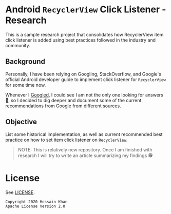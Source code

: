 # Android `RecyclerView` Click Listener - Research
This is a sample research project that consolidates how RecyclerView item click listener is 
added using best practices followed in the industry and community.

## Background
Personally, I have been relying on Googling, StackOverflow, and Google's official Android developer 
guide to implement click listener for `RecyclerView` for some time now.  

Whenever I [Googled](https://www.google.com/search?q=android+recyclerview+click+listener), 
I could see I am not the only one looking for answers 🤷, 
so I decided to dig deeper and document some of the current recommendations from Google
from different sources. 

## Objective

List some historical implementation, as well as current recommended best practice on how to set 
item click listener on `RecyclerView`.

> NOTE: This is relatively new repository. Once I am finished with research I will try to 
> write an article summarizing my findings 🕵️

# License

See [LICENSE](https://github.com/amardeshbd/android-recyclerview-onclick-listener/blob/master/LICENSE).

```
Copyright 2020 Hossain Khan
Apache License Version 2.0
```
